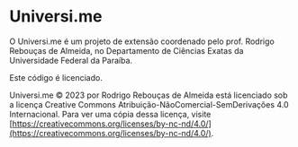 # Universi.me


O Universi.me é um projeto de extensão coordenado pelo prof. Rodrigo Rebouças de Almeida, no Departamento de Ciências Exatas da Universidade Federal da Paraíba.

Este código é licenciado.

Universi.me © 2023 por Rodrigo Rebouças de Almeida está licenciado sob a licença Creative Commons Atribuição-NãoComercial-SemDerivações 4.0 Internacional. Para ver uma cópia dessa licença, visite [https://creativecommons.org/licenses/by-nc-nd/4.0/](https://creativecommons.org/licenses/by-nc-nd/4.0/).
